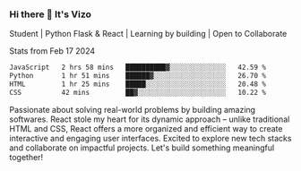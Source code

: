 ### Hi there 👋 It's Vizo

Student | Python Flask & React | Learning by building | Open to Collaborate

Stats from Feb 17 2024
<!--START_SECTION:waka-->

```txt
JavaScript   2 hrs 58 mins   ██████████▓░░░░░░░░░░░░░░   42.59 %
Python       1 hr 51 mins    ██████▓░░░░░░░░░░░░░░░░░░   26.70 %
HTML         1 hr 25 mins    █████░░░░░░░░░░░░░░░░░░░░   20.48 %
CSS          42 mins         ██▓░░░░░░░░░░░░░░░░░░░░░░   10.22 %
```

<!--END_SECTION:waka-->


Passionate about solving real-world problems by building amazing softwares. React stole my heart for its dynamic approach – unlike traditional HTML and CSS, React offers a more organized and efficient way to create interactive and engaging user interfaces. Excited to explore new tech stacks and collaborate on impactful projects. Let's build something meaningful together!
